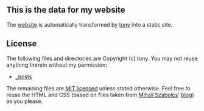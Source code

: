 This is the data for my website
-------------------------------

The [website](http://www.zhuyinghao.com) is automatically transformed by [tony](http://github.com/loxeyer) into a static site.


License
-------

The following files and directories are Copyright (c) tony. You may not reuse anything therein without my permission:

* [_posts](http://github.com/loxeyer/loxeyer.github.com/tree/master/_posts)

The remaining files are [MIT licensed](http://en.wikipedia.org/wiki/Mit_license) unless stated otherwise. Feel free to reuse the HTML and CSS (based on files taken from [Mihail Szabolcs](http://www.linkedin.com/in/mihailszabolcs)' [blog](http://szabster.net)) as you please. 
